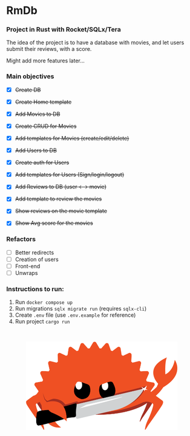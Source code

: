 # RmDb
### Project in Rust with Rocket/SQLx/Tera

The idea of the project is to have a database with movies, and let users submit their reviews, with a score.

Might add more features later...

### Main objectives
- [x] ~~Create DB~~
- [x] ~~Create Home template~~
- [x] ~~Add Movies to DB~~
- [x] ~~Create CRUD for Movies~~
- [x] ~~Add templates for Movies (create/edit/delete)~~
- [x] ~~Add Users to DB~~
- [x] ~~Create auth for Users~~
- [x] ~~Add templates for Users (Sign/login/logout)~~
- [x] ~~Add Reviews to DB (user <--> movie)~~
- [x] ~~Add template to review the movies~~
- [x] ~~Show reviews on the movie template~~
- [x] ~~Show Avg score for the movies~~


### Refactors
- [ ] Better redirects
- [ ] Creation of users
- [ ] Front-end
- [ ] Unwraps

### Instructions to run:

1. Run ```docker compose up```
2. Run migrations ```sqlx migrate run``` (requires ```sqlx-cli```)
3. Create ```.env``` file (use ```.env.example``` for reference)
4. Run project ``` cargo run ```

</br>

<p align="center">
    <img align="center" alt="ferris" width="400" src="https://github.com/Axl-91/rmdb/blob/main/static/images/ferris.png">
</p>
